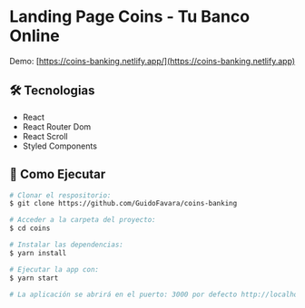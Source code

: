 # Landing Page Coins - Tu Banco Online

Demo: [https://coins-banking.netlify.app/](https://coins-banking.netlify.app)

## 🛠️ Tecnologias

- React
- React Router Dom
- React Scroll
- Styled Components

## 🧭 Como Ejecutar

```bash
# Clonar el respositorio:
$ git clone https://github.com/GuidoFavara/coins-banking
```

```bash
# Acceder a la carpeta del proyecto:
$ cd coins

# Instalar las dependencias:
$ yarn install

# Ejecutar la app con:
$ yarn start

# La aplicación se abrirá en el puerto: 3000 por defecto http://localhost:3000
```
